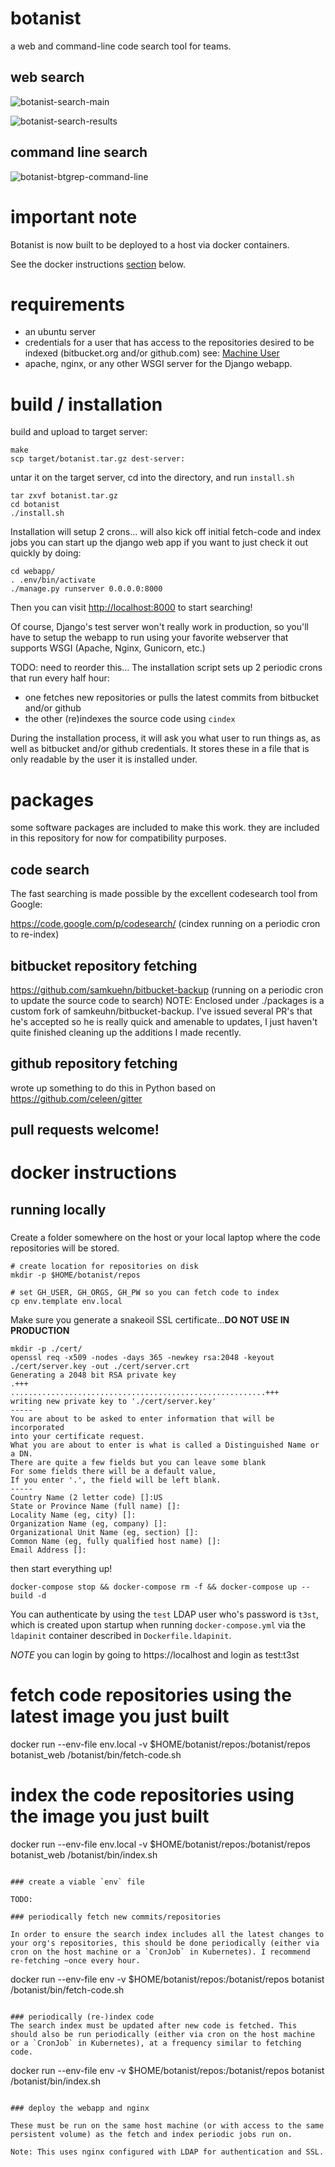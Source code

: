# botanist
a web and command-line code search tool for teams.

## web search
![botanist-search-main](docs/botanist-search-main.png)

![botanist-search-results](docs/botanist-search-results.png)

## command line search
![botanist-btgrep-command-line](docs/botanist-btgrep-command-line.png)

# important note
Botanist is now built to be deployed to a host via docker containers.

See the docker instructions [section](#docker-instructions) below.

# requirements

* an ubuntu server
* credentials for a user that has access to the repositories desired to be indexed (bitbucket.org and/or github.com) see: [Machine User](https://developer.github.com/guides/managing-deploy-keys/#machine-users)
* apache, nginx, or any other WSGI server for the Django webapp.

# build / installation

build and upload to target server:

```
make
scp target/botanist.tar.gz dest-server:
```

untar it on the target server, cd into the directory, and run `install.sh`

```
tar zxvf botanist.tar.gz
cd botanist
./install.sh

```

Installation will setup 2 crons…
will also kick off initial fetch-code and index jobs
you can start up the django web app if you want to just check it out quickly by doing:

```
cd webapp/
. .env/bin/activate
./manage.py runserver 0.0.0.0:8000
```

Then you can visit [http://localhost:8000](http://localhost:8000) to start searching!

Of course, Django's test server won't really work in production, so you'll have to setup the webapp to run using your favorite webserver that supports WSGI (Apache, Nginx, Gunicorn, etc.)

TODO: need to reorder this...
The installation script sets up 2 periodic crons that run every half hour:

* one fetches new repositories or pulls the latest commits from bitbucket and/or github
* the other (re)indexes the source code using `cindex`

During the installation process, it will ask you what user to run things
as, as well as bitbucket and/or github credentials. It stores these
in a file that is only readable by the user it is installed under.

# packages

some software packages are included to make this work. they are included
in this repository for now for compatibility purposes.

## code search
The fast searching is made possible by the excellent codesearch tool
from Google:

https://code.google.com/p/codesearch/
(cindex running on a periodic cron to re-index)

## bitbucket repository fetching
https://github.com/samkuehn/bitbucket-backup
(running on a periodic cron to update the source code to search)
NOTE: Enclosed under ./packages is a custom fork of
samkeuhn/bitbucket-backup. I've issued several PR's that he's accepted
so he is really quick and amenable to updates, I just haven't quite
finished cleaning up the additions I made recently.

## github repository fetching
wrote up something to do this in Python based on
https://github.com/celeen/gitter

## pull requests welcome!

# docker instructions

## running locally
### 

Create a folder somewhere on the host or your local laptop where the code repositories will be stored.

```
# create location for repositories on disk
mkdir -p $HOME/botanist/repos
```

```# copy env file to env.local, and
# set GH_USER, GH_ORGS, GH_PW so you can fetch code to index
cp env.template env.local
```

Make sure you generate a snakeoil SSL certificate...**DO NOT USE IN PRODUCTION**

```
mkdir -p ./cert/
openssl req -x509 -nodes -days 365 -newkey rsa:2048 -keyout ./cert/server.key -out ./cert/server.crt
Generating a 2048 bit RSA private key
.+++
.........................................................+++
writing new private key to './cert/server.key'
-----
You are about to be asked to enter information that will be incorporated
into your certificate request.
What you are about to enter is what is called a Distinguished Name or a DN.
There are quite a few fields but you can leave some blank
For some fields there will be a default value,
If you enter '.', the field will be left blank.
-----
Country Name (2 letter code) []:US
State or Province Name (full name) []:
Locality Name (eg, city) []:
Organization Name (eg, company) []:
Organizational Unit Name (eg, section) []:
Common Name (eg, fully qualified host name) []:
Email Address []:

```

then start everything up!
```
docker-compose stop && docker-compose rm -f && docker-compose up --build -d
```

You can authenticate by using the `test` LDAP user who's password is `t3st`, which is created upon startup when running `docker-compose.yml` via the `ldapinit` container described in `Dockerfile.ldapinit`.

*NOTE* you can login by going to https://localhost and login as test:t3st

# fetch code repositories using the latest image you just built
docker run --env-file env.local -v $HOME/botanist/repos:/botanist/repos botanist_web /botanist/bin/fetch-code.sh

# index the code repositories using the image you just built
docker run --env-file env.local -v $HOME/botanist/repos:/botanist/repos botanist_web /botanist/bin/index.sh

```

### create a viable `env` file

TODO:

### periodically fetch new commits/repositories

In order to ensure the search index includes all the latest changes to your org's repositories, this should be done periodically (either via cron on the host machine or a `CronJob` in Kubernetes). I recommend re-fetching ~once every hour.

```
docker run --env-file env -v $HOME/botanist/repos:/botanist/repos botanist /botanist/bin/fetch-code.sh
```

### periodically (re-)index code
The search index must be updated after new code is fetched. This should also be run periodically (either via cron on the host machine or a `CronJob` in Kubernetes), at a frequency similar to fetching code.

```
docker run --env-file env -v $HOME/botanist/repos:/botanist/repos botanist /botanist/bin/index.sh
```

### deploy the webapp and nginx

These must be run on the same host machine (or with access to the same persistent volume) as the fetch and index periodic jobs run on.

Note: This uses nginx configured with LDAP for authentication and SSL.